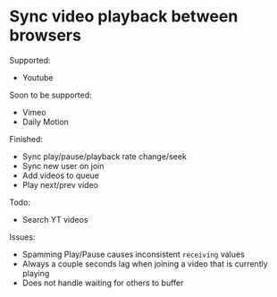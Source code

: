 # Sync video playback between browsers

Supported:
- Youtube

Soon to be supported:
- Vimeo
- Daily Motion

Finished:
- Sync play/pause/playback rate change/seek
- Sync new user on join
- Add videos to queue
- Play next/prev video

Todo:
- Search YT videos

Issues:
- Spamming Play/Pause causes inconsistent `receiving` values
- Always a couple seconds lag when joining a video that is currently playing
- Does not handle waiting for others to buffer